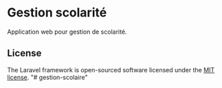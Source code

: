 # Gestion scolarité

Application web pour gestion de scolarité.


## License

The Laravel framework is open-sourced software licensed under the [MIT license](http://opensource.org/licenses/MIT).
"# gestion-scolaire" 
